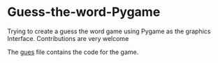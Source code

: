# Guess-the-word-Pygame

Trying to create a guess the word game using Pygame as the graphics Interface.
Contributions are very welcome

The [gues](https://github.com/Dithsy/Guess-the-word-Pygame/blob/main/gues.py) file contains the code for the game.


